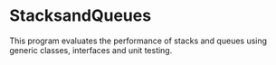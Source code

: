# StacksandQueues
 This program evaluates the performance of stacks and queues using generic classes, interfaces and unit testing. 
